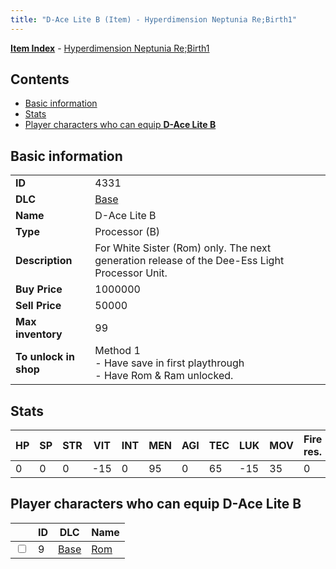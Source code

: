 ```yaml
---
title: "D-Ace Lite B (Item) - Hyperdimension Neptunia Re;Birth1"
---
```


[**Item Index**](/neptunia/rb1/item/index.html) - [Hyperdimension Neptunia Re;Birth1](/neptunia/rb1)

## Contents

- [Basic information](#basic-information)
- [Stats](#stats)
- [Player characters who can equip **D-Ace Lite B**](#player-characters-who-can-equip-d-ace-lite-b)

## Basic information

|   |   |
| -- | -- |
| **ID** | 4331 |
| **DLC** | [Base](/neptunia/rb1/dlc/1-base.html) |
| **Name** | D-Ace Lite B |
| **Type** | Processor (B) |
| **Description** | For White Sister (Rom) only. The next generation release of the Dee-Ess Light Processor Unit. |
| **Buy Price** | 1000000 |
| **Sell Price** | 50000 |
| **Max inventory** | 99 |
| **To unlock in shop** | Method 1<br />- Have save in first playthrough<br />- Have Rom & Ram unlocked. |


## Stats

| HP | SP | STR | VIT | INT | MEN | AGI | TEC | LUK | MOV | Fire res. | Ice res. | Wind res. | Lightning res. |
| -- | -- | --- | --- | --- | --- | --- | --- | --- | --- | --------- | -------- | --------- | -------------- |
| 0 | 0 | 0 | -15 | 0 | 95 | 0 | 65 | -15 | 35 | 0 | 0 | 0 | 0 |


## Player characters who can equip **D-Ace Lite B**

|    | ID | DLC | Name |
| -- | -- | --- | ---- |
| <input type="checkbox" id="rb1-player-1-9" class="trackbox" /> | 9 | [Base](/neptunia/rb1/dlc/1-base.html) | [Rom](/neptunia/rb1/player/1-9-rom.html) |
